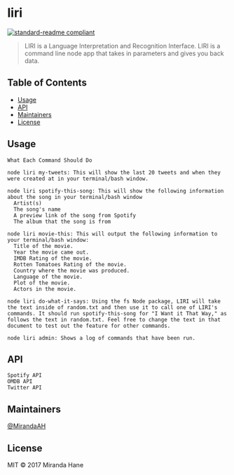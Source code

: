 # liri

[![standard-readme compliant](https://img.shields.io/badge/standard--readme-OK-green.svg?style=flat-square)](https://github.com/RichardLitt/standard-readme)

>  LIRI is a Language Interpretation and Recognition Interface. LIRI is a command line node app that takes in parameters and gives you back data.

## Table of Contents

- [Usage](#usage)
- [API](#api)
- [Maintainers](#maintainers)
- [License](#license)


## Usage

```
What Each Command Should Do

node liri my-tweets: This will show the last 20 tweets and when they were created at in your terminal/bash window.

node liri spotify-this-song: This will show the following information about the song in your terminal/bash window
  Artist(s)
  The song's name
  A preview link of the song from Spotify
  The album that the song is from

node liri movie-this: This will output the following information to your terminal/bash window:
  Title of the movie.
  Year the movie came out.
  IMDB Rating of the movie.
  Rotten Tomatoes Rating of the movie.
  Country where the movie was produced.
  Language of the movie.
  Plot of the movie.
  Actors in the movie.

node liri do-what-it-says: Using the fs Node package, LIRI will take the text inside of random.txt and then use it to call one of LIRI's commands. It should run spotify-this-song for "I Want it That Way," as follows the text in random.txt. Feel free to change the text in that document to test out the feature for other commands.

node liri admin: Shows a log of commands that have been run.
```

## API
```
Spotify API
OMDB API
Twitter API
```

## Maintainers
[@MirandaAH](https://github.com/MirandaAH)

## License
MIT © 2017 Miranda Hane
